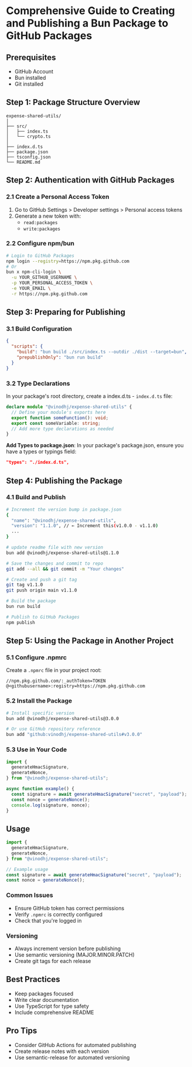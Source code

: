 # Comprehensive Guide to Creating and Publishing a Bun Package to GitHub Packages

## Prerequisites

- GitHub Account
- Bun installed
- Git installed

## Step 1: Package Structure Overview

```
expense-shared-utils/
│
├── src/
│   ├── index.ts
│   └── crypto.ts
│
├── index.d.ts
├── package.json
├── tsconfig.json
└── README.md
```

## Step 2: Authentication with GitHub Packages

### 2.1 Create a Personal Access Token

1. Go to GitHub Settings > Developer settings > Personal access tokens
2. Generate a new token with:
   - `read:packages`
   - `write:packages`

### 2.2 Configure npm/bun

```bash
# Login to GitHub Packages
npm login --registry=https://npm.pkg.github.com
# Or
bun x npm-cli-login \
  -u YOUR_GITHUB_USERNAME \
  -p YOUR_PERSONAL_ACCESS_TOKEN \
  -e YOUR_EMAIL \
  -r https://npm.pkg.github.com
```

## Step 3: Preparing for Publishing

### 3.1 Build Configuration

```json
{
  "scripts": {
    "build": "bun build ./src/index.ts --outdir ./dist --target=bun",
    "prepublishOnly": "bun run build"
  }
}
```

### 3.2 Type Declarations

In your package's root directory, create a index.d.ts - `index.d.ts` file:

```typescript
declare module "@vinodhj/expense-shared-utils" {
  // Define your module's exports here
  export function someFunction(): void;
  export const someVariable: string;
  // Add more type declarations as needed
}
```

**Add Types to package.json**:
In your package's package.json, ensure you have a types or typings field:

```json
"types": "./index.d.ts",
```

## Step 4: Publishing the Package

### 4.1 Build and Publish

```bash
# Increment the version bump in package.json
{
  "name": "@vinodhj/expense-shared-utils",
  "version": "1.1.0", // ← Increment this(v1.0.0 - v1.1.0)
  ...
}

# update readme file with new version
bun add @vinodhj/expense-shared-utils@1.1.0

# Save the changes and commit to repo
git add --all && git commit -m "Your changes"

# Create and push a git tag
git tag v1.1.0
git push origin main v1.1.0

# Build the package
bun run build

# Publish to GitHub Packages
npm publish
```

## Step 5: Using the Package in Another Project

### 5.1 Configure .npmrc

Create a `.npmrc` file in your project root:

```
//npm.pkg.github.com/:_authToken=TOKEN
@<githubusername>:registry=https://npm.pkg.github.com
```

### 5.2 Install the Package

```bash
# Install specific version
bun add @vinodhj/expense-shared-utils@3.0.0

# Or use GitHub repository reference
bun add "github:vinodhj/expense-shared-utils#v3.0.0"
```

### 5.3 Use in Your Code

```typescript
import {
  generateHmacSignature,
  generateNonce,
} from "@vinodhj/expense-shared-utils";

async function example() {
  const signature = await generateHmacSignature("secret", "payload");
  const nonce = generateNonce();
  console.log(signature, nonce);
}
```

## Usage

```typescript
import {
  generateHmacSignature,
  generateNonce,
} from "@vinodhj/expense-shared-utils";

// Example usage
const signature = await generateHmacSignature("secret", "payload");
const nonce = generateNonce();
```

### Common Issues

- Ensure GitHub token has correct permissions
- Verify `.npmrc` is correctly configured
- Check that you're logged in

### Versioning

- Always increment version before publishing
- Use semantic versioning (MAJOR.MINOR.PATCH)
- Create git tags for each release

## Best Practices

- Keep packages focused
- Write clear documentation
- Use TypeScript for type safety
- Include comprehensive README

## Pro Tips

- Consider GitHub Actions for automated publishing
- Create release notes with each version
- Use semantic-release for automated versioning
